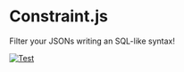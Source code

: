 # Constraint.js

Filter your JSONs writing an SQL-like syntax!

[![Test](https://github.com/mg98/constraint-js/actions/workflows/test.yml/badge.svg)](https://github.com/mg98/constraint-js/actions/workflows/test.yml)

